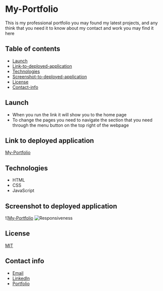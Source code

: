 # My-Portfolio
This is my professional portfolio you may found my latest projects, and any think that you need it to know about my contact and work you may find it here

## Table of contents
* [Launch](#Launch)
* [Link-to-deployed-application](#link-to-deployed-application)
* [Technologies](#technologies)
* [Screenshot-to-deployed-application](#screenshot-to-deployed-application)
* [License](#license)
* [Contact-info](#contact-info)

## Launch
* When you run the link it will show you to the home page 
* To change the pages you need to navigate the section that you need through the menu button on the top right of the webpage

## Link to deployed application
[My-Portfolio](https://asia-codeing.github.io/my-Portfolio/)

## Technologies
* HTML
* CSS
* JavaScript

## Screenshot to deployed application
![[My-Portfolio](./assets/images/asia-portfolio.gif)
![Responsiveness](./assets/images/responsiveness.gif)

## License
[MIT](https://choosealicense.com/licenses/mit/)

## Contact info
* [Email](mailto:asia.alius@gmail.com)
* [LinkedIn](https://www.linkedin.com/in/asia-alnahi-1562aa183/)
* [Portfolio](https://asia-codeing.github.io/my-Portfolio/)
